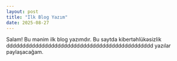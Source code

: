 ```yaml
---
layout: post
title: "İlk Blog Yazım"
date: 2025-08-27
---
```


Salam! Bu mənim ilk blog yazımdır. Bu saytda kibertəhlükəsizlik dddddddddddddddddddddddddddddddddddddddddddddd yazılar paylaşacağam.
